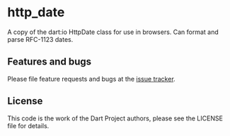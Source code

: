 # http_date

A copy of the dart:io HttpDate class for use in browsers.  Can format and parse
RFC-1123 dates.

## Features and bugs

Please file feature requests and bugs at the [issue tracker][tracker].

[tracker]: http://github.com/johnpryan/http_date

## License

This code is the work of the Dart Project authors, please see the LICENSE 
file for details.
